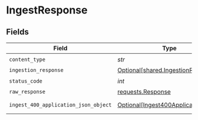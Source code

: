 # IngestResponse


## Fields

| Field                                                                                     | Type                                                                                      | Required                                                                                  | Description                                                                               |
| ----------------------------------------------------------------------------------------- | ----------------------------------------------------------------------------------------- | ----------------------------------------------------------------------------------------- | ----------------------------------------------------------------------------------------- |
| `content_type`                                                                            | *str*                                                                                     | :heavy_check_mark:                                                                        | N/A                                                                                       |
| `ingestion_response`                                                                      | [Optional[shared.IngestionResponse]](../../models/shared/ingestionresponse.md)            | :heavy_minus_sign:                                                                        | OK                                                                                        |
| `status_code`                                                                             | *int*                                                                                     | :heavy_check_mark:                                                                        | N/A                                                                                       |
| `raw_response`                                                                            | [requests.Response](https://requests.readthedocs.io/en/latest/api/#requests.Response)     | :heavy_minus_sign:                                                                        | N/A                                                                                       |
| `ingest_400_application_json_object`                                                      | [Optional[Ingest400ApplicationJSON]](../../models/operations/ingest400applicationjson.md) | :heavy_minus_sign:                                                                        | Bad Request                                                                               |